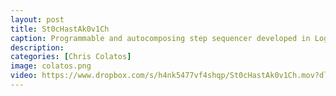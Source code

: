 ```yaml
---
layout: post
title: St0cHastAk0v1Ch
caption: Programmable and autocomposing step sequencer developed in Logic’s MIDI Environment. Video features Mike Keneally on guitar. &nbsp; <a href="https://ccolatos.github.io/colatos_logic_step_sequencer.zip"> CLICK <font color="red">HERE</font> TO DOWNLOAD THE SEQUENCER</a> 
description: 
categories: [Chris Colatos]
image: colatos.png
video: https://www.dropbox.com/s/h4nk5477vf4shqp/St0cHastAk0v1Ch.mov?dl=0
---
```

